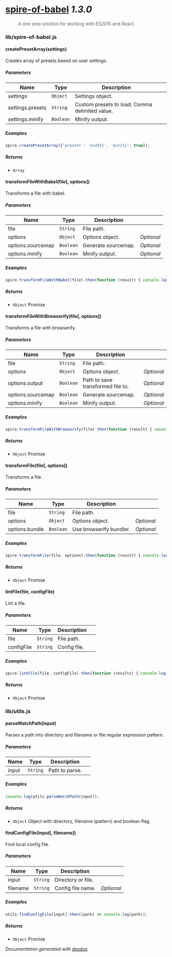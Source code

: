 # [spire-of-babel](https://github.com/neogeek/spire-of-babel) *1.3.0*

> A one stop solution for working with ES2015 and React.


### lib/spire-of-babel.js


#### createPresetArray(settings) 

Creates array of presets based on user settings.




##### Parameters

| Name | Type | Description |  |
| ---- | ---- | ----------- | -------- |
| settings | `Object`  | Settings object. | &nbsp; |
| settings.presets | `String`  | Custom presets to load. Comma delimited value. | &nbsp; |
| settings.minify | `Boolean`  | Minify output. | &nbsp; |




##### Examples

```javascript
spire.createPresetArray({'presets': 'es2015', 'minify': true});
```


##### Returns


- `Array`  



#### transformFileWithBabel(file[, options]) 

Transforms a file with babel.




##### Parameters

| Name | Type | Description |  |
| ---- | ---- | ----------- | -------- |
| file | `String`  | File path. | &nbsp; |
| options | `Object`  | Options object. | *Optional* |
| options.sourcemap | `Boolean`  | Generate sourcemap. | *Optional* |
| options.minify | `Boolean`  | Minify output. | *Optional* |




##### Examples

```javascript
spire.transformFileWithBabel(file).then(function (result) { console.log(result); });
```


##### Returns


- `Object`  Promise



#### transformFileWithBrowserify(file[, options]) 

Transforms a file with browserify.




##### Parameters

| Name | Type | Description |  |
| ---- | ---- | ----------- | -------- |
| file | `String`  | File path. | &nbsp; |
| options | `Object`  | Options object. | *Optional* |
| options.output | `Boolean`  | Path to save transformed file to. | *Optional* |
| options.sourcemap | `Boolean`  | Generate sourcemap. | *Optional* |
| options.minify | `Boolean`  | Minify output. | *Optional* |




##### Examples

```javascript
spire.transformFileWithBrowserify(file).then(function (result) { console.log(result); });
```


##### Returns


- `Object`  Promise



#### transformFile(file[, options]) 

Transforms a file.




##### Parameters

| Name | Type | Description |  |
| ---- | ---- | ----------- | -------- |
| file | `String`  | File path. | &nbsp; |
| options | `Object`  | Options object. | *Optional* |
| options.bundle | `Boolean`  | Use browserify bundler. | *Optional* |




##### Examples

```javascript
spire.transformFile(file, options).then(function (result) { console.log(result); });
```


##### Returns


- `Object`  Promise



#### lintFile(file, configFile) 

Lint a file.




##### Parameters

| Name | Type | Description |  |
| ---- | ---- | ----------- | -------- |
| file | `String`  | File path. | &nbsp; |
| configFile | `String`  | Config file. | &nbsp; |




##### Examples

```javascript
spire.lintFile(file, configFile).then(function (results) { console.log(results); });
```


##### Returns


- `Object`  Promise




### lib/utils.js


#### parseWatchPath(input) 

Parses a path into directory and filename or file regular expression pattern.




##### Parameters

| Name | Type | Description |  |
| ---- | ---- | ----------- | -------- |
| input | `String`  | Path to parse. | &nbsp; |




##### Examples

```javascript
console.log(utils.parseWatchPath(input));
```


##### Returns


- `Object`  Object with directory, filename (pattern) and boolean flag.



#### findConfigFile(input[, filename]) 

Find local config file.




##### Parameters

| Name | Type | Description |  |
| ---- | ---- | ----------- | -------- |
| input | `String`  | Directory or file. | &nbsp; |
| filename | `String`  | Config file name. | *Optional* |




##### Examples

```javascript
utils.findConfigFile(input).then((path) => console.log(path));
```


##### Returns


- `Object`  Promise




*Documentation generated with [doxdox](https://github.com/neogeek/doxdox).*
